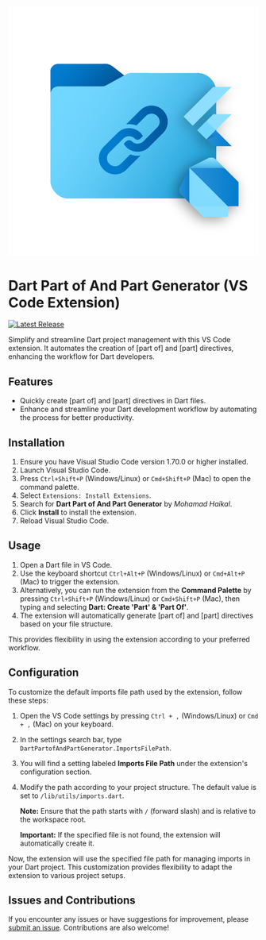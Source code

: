<p align="center">
  <img src="https://raw.githubusercontent.com/Mohamad-Haikal/dartPartofAndPartGenerator/main/assets/icon.png" alt="Dart Part of And Part Generator - Logo">
</p>

# Dart Part of And Part Generator (VS Code Extension)



[![Latest Release](https://img.shields.io/visual-studio-marketplace/v/MohamadHaikal.dartPartofAndPartGenerator?style=flat&label=VS%20Marketplace&logo=visual-studio-code)](https://marketplace.visualstudio.com/items?itemName=MohamadHaikal.dartPartofAndPartGenerator)

Simplify and streamline Dart project management with this VS Code extension. It automates the creation of [part of] and [part] directives, enhancing the workflow for Dart developers.


## Features

- Quickly create [part of] and [part] directives in Dart files.
- Enhance and streamline your Dart development workflow by automating the process for better productivity.

## Installation

1. Ensure you have Visual Studio Code version 1.70.0 or higher installed.
2. Launch Visual Studio Code.
3. Press `Ctrl+Shift+P` (Windows/Linux) or `Cmd+Shift+P` (Mac) to open the command palette.
4. Select `Extensions: Install Extensions`.
5. Search for **Dart Part of And Part Generator** by *Mohamad Haikal*.
6. Click **Install** to install the extension.
7. Reload Visual Studio Code.


## Usage

1. Open a Dart file in VS Code.
2. Use the keyboard shortcut `Ctrl+Alt+P` (Windows/Linux) or `Cmd+Alt+P` (Mac) to trigger the extension.
3. Alternatively, you can run the extension from the **Command Palette** by pressing `Ctrl+Shift+P` (Windows/Linux) or `Cmd+Shift+P` (Mac), then typing and selecting **Dart: Create 'Part' & 'Part Of'**.
4. The extension will automatically generate [part of] and [part] directives based on your file structure.

This provides flexibility in using the extension according to your preferred workflow.


## Configuration

To customize the default imports file path used by the extension, follow these steps:

1. Open the VS Code settings by pressing `Ctrl + ,` (Windows/Linux) or `Cmd + ,` (Mac) on your keyboard.

2. In the settings search bar, type `DartPartofAndPartGenerator.ImportsFilePath`.

3. You will find a setting labeled **Imports File Path** under the extension's configuration section.

4. Modify the path according to your project structure. The default value is set to `/lib/utils/imports.dart`.

   **Note:** Ensure that the path starts with `/` (forward slash) and is relative to the workspace root.

   **Important:** If the specified file is not found, the extension will automatically create it.

Now, the extension will use the specified file path for managing imports in your Dart project. This customization provides flexibility to adapt the extension to various project setups.


## Issues and Contributions

If you encounter any issues or have suggestions for improvement, please [submit an issue](https://github.com/Mohamad-Haikal/dartPartofAndPartGenerator/issues). Contributions are also welcome!
